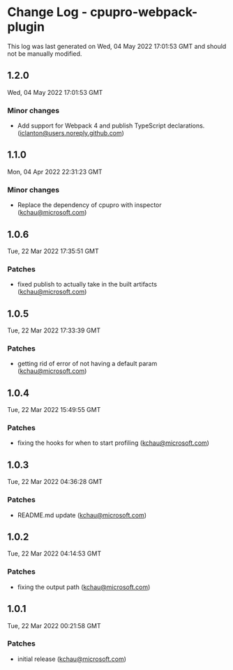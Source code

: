 # Change Log - cpupro-webpack-plugin

This log was last generated on Wed, 04 May 2022 17:01:53 GMT and should not be manually modified.

<!-- Start content -->

## 1.2.0

Wed, 04 May 2022 17:01:53 GMT

### Minor changes

- Add support for Webpack 4 and publish TypeScript declarations. (iclanton@users.noreply.github.com)

## 1.1.0

Mon, 04 Apr 2022 22:31:23 GMT

### Minor changes

- Replace the dependency of cpupro with inspector (kchau@microsoft.com)

## 1.0.6

Tue, 22 Mar 2022 17:35:51 GMT

### Patches

- fixed publish to actually take in the built artifacts (kchau@microsoft.com)

## 1.0.5

Tue, 22 Mar 2022 17:33:39 GMT

### Patches

- getting rid of error of not having a default param (kchau@microsoft.com)

## 1.0.4

Tue, 22 Mar 2022 15:49:55 GMT

### Patches

- fixing the hooks for when to start profiling (kchau@microsoft.com)

## 1.0.3

Tue, 22 Mar 2022 04:36:28 GMT

### Patches

- README.md update (kchau@microsoft.com)

## 1.0.2

Tue, 22 Mar 2022 04:14:53 GMT

### Patches

- fixing the output path (kchau@microsoft.com)

## 1.0.1

Tue, 22 Mar 2022 00:21:58 GMT

### Patches

- initial release (kchau@microsoft.com)
